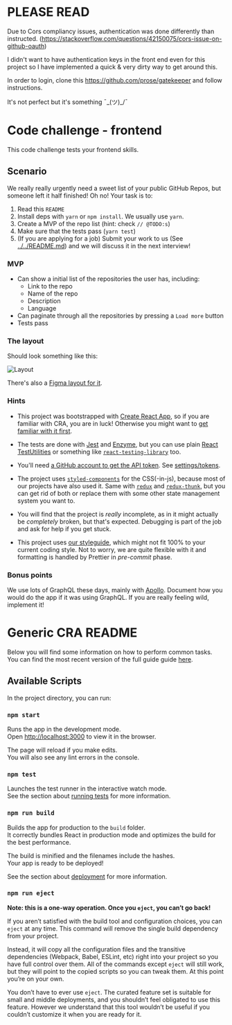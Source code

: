# PLEASE READ

Due to Cors compliancy issues,
authentication was done differently than instructed.
(https://stackoverflow.com/questions/42150075/cors-issue-on-github-oauth)

I didn't want to have authentication keys in the front end even for
this project so I have implemented a quick & very dirty way to get around this.

In order to login, clone this
https://github.com/prose/gatekeeper
and follow instructions.

It's not perfect but it's something ¯\_(ツ)\_/¯

# Code challenge - frontend

This code challenge tests your frontend skills.

## Scenario

We really really urgently need a sweet list of your public GitHub Repos, but someone left it half
finished! Oh no! Your task is to:

1.  Read this `README`
2.  Install deps with `yarn` or `npm install`. We usually use `yarn`.
3.  Create a MVP of the repo list (hint: check `// @TODO:s`)
4.  Make sure that the tests pass (`yarn test`)
5.  (If you are applying for a job) Submit your work to us (See [../../README.md](../../README.md)) and we will discuss it in the next interview!

### MVP

- Can show a initial list of the repositories the user has, including:
  - Link to the repo
  - Name of the repo
  - Description
  - Language
- Can paginate through all the repositories by pressing a `Load more` button
- Tests pass

### The layout

Should look something like this:

![Layout](./docs/layout.png)

There's also a [Figma layout for it](https://www.figma.com/file/QGzYD0dU67oFpzNE8KDZrwIC/motley-code-challenge-frontend).

### Hints

- This project was bootstrapped with [Create React App](https://github.com/facebookincubator/create-react-app), so if you are familiar
  with CRA, you are in luck! Otherwise you might want to [get familiar with it first](<(https://github.com/facebookincubator/create-react-app/blob/master/packages/react-scripts/template/README.md)>).

- The tests are done with [Jest](https://facebook.github.io/jest/) and [Enzyme](http://airbnb.io/enzyme/), but you can use plain [React TestUtilities](https://reactjs.org/docs/test-utils.html) or something like [`react-testing-library`](https://github.com/kentcdodds/react-testing-library)
  too.

- You'll need [a GitHub account to get the API token](https://developer.github.com/v3/auth/#basic-authentication). See [settings/tokens](https://github.com/settings/tokens).

- The project uses [`styled-components`](https://www.styled-components.com/) for the CSS(-in-js), because most of our projects have also used it. Same with [`redux`](https://github.com/reduxjs/redux) and [`redux-thunk`](https://github.com/reduxjs/redux-thunk),
  but you can get rid of both or replace them with some other state management system you want to.

- You will find that the project is _really_ incomplete, as in it might actually be _completely_ broken, but that's expected. Debugging is part of the job and ask for help if you get stuck.

- This project uses [our styleguide](https://github.com/motleyagency/eslint-config-motley), which might not fit 100% to your current coding style. Not to worry, we are quite flexible with it and formatting is handled by
  Prettier in _pre-commit_ phase.

### Bonus points

We use lots of GraphQL these days, mainly with [Apollo](https://www.apollographql.com/client/). Document how you would do the app if it was using GraphQL. If you are really feeling wild, implement it!

# Generic CRA README

Below you will find some information on how to perform common tasks.<br>
You can find the most recent version of the full guide guide [here](https://github.com/facebookincubator/create-react-app/blob/master/packages/react-scripts/template/README.md).

## Available Scripts

In the project directory, you can run:

### `npm start`

Runs the app in the development mode.<br>
Open [http://localhost:3000](http://localhost:3000) to view it in the browser.

The page will reload if you make edits.<br>
You will also see any lint errors in the console.

### `npm test`

Launches the test runner in the interactive watch mode.<br>
See the section about [running tests](#running-tests) for more information.

### `npm run build`

Builds the app for production to the `build` folder.<br>
It correctly bundles React in production mode and optimizes the build for the best performance.

The build is minified and the filenames include the hashes.<br>
Your app is ready to be deployed!

See the section about [deployment](#deployment) for more information.

### `npm run eject`

**Note: this is a one-way operation. Once you `eject`, you can’t go back!**

If you aren’t satisfied with the build tool and configuration choices, you can `eject` at any time. This command will remove the single build dependency from your project.

Instead, it will copy all the configuration files and the transitive dependencies (Webpack, Babel, ESLint, etc) right into your project so you have full control over them. All of the commands except `eject` will still work, but they will point to the copied scripts so you can tweak them. At this point you’re on your own.

You don’t have to ever use `eject`. The curated feature set is suitable for small and middle deployments, and you shouldn’t feel obligated to use this feature. However we understand that this tool wouldn’t be useful if you couldn’t customize it when you are ready for it.
